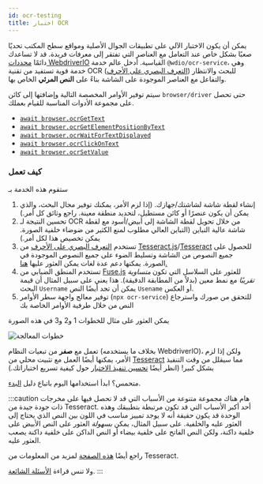 ```yaml
---
id: ocr-testing
title: اختبار OCR
---
```


يمكن أن يكون الاختبار الآلي على تطبيقات الجوال الأصلية ومواقع سطح المكتب تحديًا صعبًا بشكل خاص عند التعامل مع العناصر التي تفتقر إلى معرفات فريدة. قد لا تساعدك دائمًا [محددات WebdriverIO](https://webdriver.io/docs/selectors) القياسية. أدخل عالم خدمة `@wdio/ocr-service`، وهي خدمة قوية تستفيد من تقنية OCR ([التعرف البصري على الأحرف](https://en.wikipedia.org/wiki/Optical_character_recognition)) للبحث والانتظار والتفاعل مع العناصر الموجودة على الشاشة بناءً على **النص المرئي** الخاص بها.

سيتم توفير الأوامر المخصصة التالية وإضافتها إلى كائن `browser/driver` حتى تحصل على مجموعة الأدوات المناسبة للقيام بعملك.

-   [`await browser.ocrGetText`](./ocr-get-text.md)
-   [`await browser.ocrGetElementPositionByText`](./ocr-get-element-position-by-text.md)
-   [`await browser.ocrWaitForTextDisplayed`](./ocr-wait-for-text-displayed.md)
-   [`await browser.ocrClickOnText`](./ocr-click-on-text.md)
-   [`await browser.ocrSetValue`](./ocr-set-value.md)

### كيف تعمل

ستقوم هذه الخدمة بـ

1. إنشاء لقطة شاشة لشاشتك/جهازك. (إذا لزم الأمر، يمكنك توفير مجال البحث، والذي يمكن أن يكون عنصرًا أو كائن مستطيل، لتحديد منطقة معينة. راجع وثائق كل أمر.)
1. تحسين النتيجة لـ OCR من خلال تحويل لقطة الشاشة إلى أبيض/أسود مع لقطة شاشة عالية التباين (التباين العالي مطلوب لمنع الكثير من ضوضاء خلفية الصورة. يمكن تخصيص هذا لكل أمر.)
1. تستخدم [التعرف البصري على الأحرف](https://en.wikipedia.org/wiki/Optical_character_recognition) من [Tesseract.js](https://github.com/naptha/tesseract.js)/[Tesseract](https://github.com/tesseract-ocr/tesseract) للحصول على جميع النصوص من الشاشة وتسليط الضوء على جميع النصوص الموجودة في الصورة. يمكنها دعم عدة لغات يمكن العثور عليها [هنا.](https://tesseract-ocr.github.io/tessdoc/Data-Files-in-different-versions.html)
1. تستخدم المنطق الضبابي من [Fuse.js](https://fusejs.io/) للعثور على السلاسل التي تكون _متساوية تقريبًا_ مع نمط معين (بدلاً من المطابقة الدقيقة). هذا يعني على سبيل المثال أن قيمة البحث `Username` يمكن أن تجد أيضًا النص `Usename` أو العكس.
1. توفير معالج واجهة سطر الأوامر (`npx ocr-service`) للتحقق من صورك واسترجاع النص من خلال طرفية الأوامر الخاصة بك

يمكن العثور على مثال للخطوات 1 و2 و3 في هذه الصورة

![خطوات المعالجة](/img/ocr/processing-steps.jpg)

تعمل مع **صفر** من تبعيات النظام (بخلاف ما يستخدمه WebdriverIO)، ولكن إذا لزم الأمر، يمكنها أيضًا العمل مع تثبيت محلي من [Tesseract](https://tesseract-ocr.github.io/tessdoc/) مما سيقلل من وقت التنفيذ بشكل كبير! (انظر أيضًا [تحسين تنفيذ الاختبار](#test-execution-optimization) حول كيفية تسريع اختباراتك.)

متحمس؟ ابدأ استخدامها اليوم باتباع دليل [البدء](./getting-started).

:::caution هام
هناك مجموعة متنوعة من الأسباب التي قد لا تحصل فيها على مخرجات ذات جودة جيدة من Tesseract. أحد أكبر الأسباب التي قد تكون مرتبطة بتطبيقك وهذه الوحدة قد يكون حقيقة أنه لا يوجد تمييز مناسب في اللون بين النص الذي يحتاج إلى العثور عليه والخلفية. على سبيل المثال، يمكن _بسهولة_ العثور على النص الأبيض على خلفية داكنة، ولكن النص الفاتح على خلفية بيضاء أو النص الداكن على خلفية داكنة يصعب العثور عليه.

راجع أيضًا [هذه الصفحة](https://tesseract-ocr.github.io/tessdoc/ImproveQuality) لمزيد من المعلومات من Tesseract.

ولا تنس قراءة [الأسئلة الشائعة](./ocr-faq).
:::